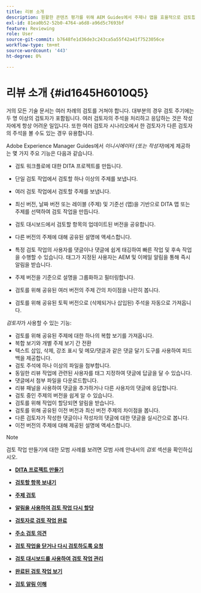```yaml
---
title: 리뷰 소개
description: 원활한 콘텐츠 평가를 위해 AEM Guides에서 주제나 맵을 효율적으로 검토합니다. AEM Guides의 작성자 및 검토자를 위한 기능을 알아봅니다.
exl-id: 81ea0b52-52b0-4764-a6d8-a96d5c7693bf
feature: Reviewing
role: User
source-git-commit: b7648fe1d36de3c243ca5a55f42a41f7523056ce
workflow-type: tm+mt
source-wordcount: '443'
ht-degree: 0%

---
```


# 리뷰 소개 {#id1645H6010Q5}

거의 모든 기술 문서는 여러 차례의 검토를 거쳐야 합니다. 대부분의 경우 검토 주기에는 두 명 이상의 검토자가 포함됩니다. 여러 검토자의 주석을 처리하고 응답하는 것은 작성자에게 항상 어려운 일입니다. 또한 여러 검토자 시나리오에서 한 검토자가 다른 검토자의 주석을 볼 수도 있는 경우 유용합니다.

Adobe Experience Manager Guides에서 *이니시에이터 \(또는 작성자\)*&#x200B;에게 제공하는 몇 가지 주요 기능은 다음과 같습니다.

- 검토 워크플로에 대한 DITA 프로젝트를 만듭니다.
- 단일 검토 작업에서 검토할 하나 이상의 주제를 보냅니다.

- 여러 검토 작업에서 검토할 주제를 보냅니다.

- 최신 버전, 날짜 버전 또는 레이블 \(주제\) 및 기준선 \(맵\)을 기반으로 DITA 맵 또는 주제를 선택하여 검토 작업을 만듭니다.

- 검토 대시보드에서 검토할 항목의 업데이트된 버전을 공유합니다.

- 다른 버전의 주제에 대해 공유된 설명에 액세스합니다.
- 특정 검토 작업의 사용자를 댓글이나 댓글에 쉽게 태깅하여 빠른 작업 및 후속 작업을 수행할 수 있습니다. 태그가 지정된 사용자는 AEM 및 이메일 알림을 통해 즉시 알림을 받습니다.
- 주제 버전을 기준으로 설명을 그룹화하고 필터링합니다.

- 검토를 위해 공유된 여러 버전의 주제 간의 차이점을 나란히 봅니다.

- 검토를 위해 공유된 토픽 버전으로 \(삭제되거나 삽입된\) 주석을 자동으로 가져옵니다.


*검토자*&#x200B;가 사용할 수 있는 기능:

- 검토를 위해 공유된 주제에 대한 하나의 복합 보기를 가져옵니다.
- 복합 보기와 개별 주제 보기 간 전환
- 텍스트 삽입, 삭제, 강조 표시 및 메모/댓글과 같은 댓글 달기 도구를 사용하여 피드백을 제공합니다.
- 검토 주석에 하나 이상의 파일을 첨부합니다.
- 동일한 리뷰 작업에 관련된 사용자를 태그 지정하여 댓글에 답글을 달 수 있습니다.
- 댓글에서 첨부 파일을 다운로드합니다.
- 리뷰 패널을 사용하여 댓글을 추가하거나 다른 사용자의 댓글에 응답합니다.
- 검토 중인 주제의 버전을 쉽게 알 수 있습니다.
- 검토를 위해 작업이 할당되면 알림을 받습니다.
- 검토를 위해 공유된 이전 버전과 최신 버전 주제의 차이점을 봅니다.
- 다른 검토자가 작성한 댓글이나 작성자의 댓글에 대한 댓글을 실시간으로 봅니다.
- 이전 버전의 주제에 대해 제공된 설명에 액세스합니다.

>[!NOTE]
>
> 검토 작업 만들기에 대한 모범 사례를 보려면 모범 사례 안내서의 *검토* 섹션을 확인하십시오.

- **[DITA 프로젝트 만들기](authoring-create-dita-project.md)**

- **[검토할 항목 보내기](review-send-topics-for-review.md)**

- **[주제 검토](review-topics.md)**

- **[알림을 사용하여 검토 작업 다시 할당](reassign-review-using-notification.md)**

- **[검토자로 검토 작업 완료](review-complete-review-tasks.md)**

- **[주소 검토 의견](review-address-review-comments.md)**

- **[검토 작업을 닫거나 다시 검토하도록 요청](review-close-review-task.md)**

- **[검토 대시보드를 사용하여 검토 작업 관리](review-manage-tasks-review-dashboard.md)**

- **[완료된 검토 작업 보기](review-view-completed-task.md)**

- **[검토 알림 이해](review-understanding-review-notifications.md)**
